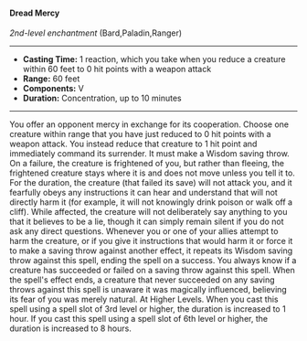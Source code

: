 #### Dread Mercy
*2nd-level enchantment* (Bard,Paladin,Ranger)
___
- **Casting Time:** 1 reaction, which you take when you reduce a creature within 60 feet to 0 hit points with a weapon attack
- **Range:** 60 feet
- **Components:** V
- **Duration:** Concentration, up to 10 minutes
---
You offer an opponent mercy in exchange for its
cooperation. Choose one creature within range that
you have just reduced to 0 hit points with a weapon
attack. You instead reduce that creature to 1 hit
point and immediately command its surrender. It
must make a Wisdom saving throw. On a failure,
the creature is frightened of you, but rather than
fleeing, the frightened creature stays where it is and
does not move unless you tell it to.
For the duration, the creature (that failed its save)
will not attack you, and it fearfully obeys any
instructions it can hear and understand that will
not directly harm it (for example, it will not
knowingly drink poison or walk off a cliff).
While affected, the creature will not deliberately
say anything to you that it believes to be a lie,
though it can simply remain silent if you do not ask
any direct questions.
Whenever you or one of your allies attempt to
harm the creature, or if you give it instructions that
would harm it or force it to make a saving throw
against another effect, it repeats its Wisdom saving
throw against this spell, ending the spell on a
success. You always know if a creature has
succeeded or failed on a saving throw against this
spell. When the spell's effect ends, a creature that
never succeeded on any saving throws against this
spell is unaware it was magically influenced,
believing its fear of you was merely natural.
At Higher Levels.  When you cast this spell using
a spell slot of 3rd level or higher, the duration is
increased to 1 hour. If you cast this spell using a
spell slot of 6th level or higher, the duration is
increased to 8 hours.
